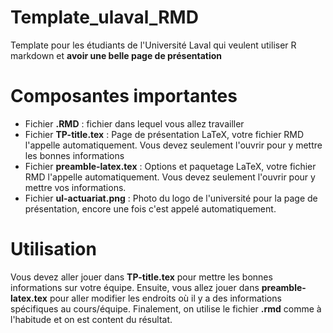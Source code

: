 # Template_ulaval_RMD
 Template pour les étudiants de l'Université Laval qui veulent utiliser R markdown et **avoir une belle page de présentation**

# Composantes importantes

- Fichier **.RMD** : fichier dans lequel vous allez travailler
- Fichier **TP-title.tex** : Page de présentation LaTeX, votre fichier RMD l'appelle automatiquement. Vous devez seulement l'ouvrir pour y mettre les bonnes informations
- Fichier **preamble-latex.tex** : Options et paquetage LaTeX, votre fichier RMD l'appelle automatiquement. Vous devez seulement l'ouvrir pour y mettre vos informations.
- Fichier **ul-actuariat.png** : Photo du logo de l'université pour la page de présentation, encore une fois c'est appelé automatiquement. 

# Utilisation

Vous devez aller jouer dans **TP-title.tex** pour mettre les bonnes informations sur votre équipe. Ensuite, vous allez jouer dans **preamble-latex.tex** pour aller modifier les endroits où il y a des informations spécifiques au cours/équipe. Finalement, on utilise le fichier **.rmd** comme à l'habitude et on est content du résultat. 
